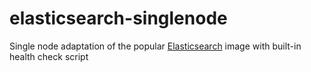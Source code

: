 # elasticsearch-singlenode
Single node adaptation of the popular <a href="https://hub.docker.com/_/elasticsearch">Elasticsearch</a> image with built-in health check script
